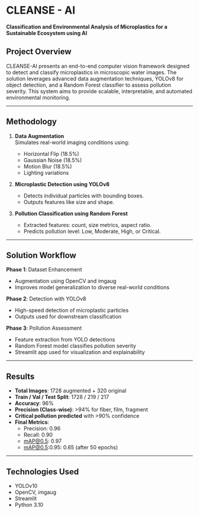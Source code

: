 # CLEANSE - AI  
**Classification and Environmental Analysis of Microplastics for a Sustainable Ecosystem using AI**

## Project Overview

CLEANSE-AI presents an end-to-end computer vision framework designed to detect and classify microplastics in microscopic water images. The solution leverages advanced data augmentation techniques, YOLOv8 for object detection, and a Random Forest classifier to assess pollution severity. This system aims to provide scalable, interpretable, and automated environmental monitoring.

---

## Methodology

1. **Data Augmentation**  
   Simulates real-world imaging conditions using:
   - Horizontal Flip (18.5%)
   - Gaussian Noise (18.5%)
   - Motion Blur (18.5%)
   - Lighting variations

2. **Microplastic Detection using YOLOv8**  
   - Detects individual particles with bounding boxes.
   - Outputs features like size and shape.

3. **Pollution Classification using Random Forest**  
   - Extracted features: count, size metrics, aspect ratio.
   - Predicts pollution level: Low, Moderate, High, or Critical.

---

## Solution Workflow

**Phase 1**: Dataset Enhancement  
- Augmentation using OpenCV and imgaug  
- Improves model generalization to diverse real-world conditions

**Phase 2**: Detection with YOLOv8  
- High-speed detection of microplastic particles  
- Outputs used for downstream classification

**Phase 3**: Pollution Assessment  
- Feature extraction from YOLO detections  
- Random Forest model classifies pollution severity  
- Streamlit app used for visualization and explainability

---

## Results

- **Total Images**: 1728 augmented + 320 original  
- **Train / Val / Test Split**: 1728 / 219 / 217  
- **Accuracy**: 96%  
- **Precision (Class-wise)**: >94% for fiber, film, fragment  
- **Critical pollution predicted** with >90% confidence  
- **Final Metrics**:  
  - Precision: 0.96  
  - Recall: 0.90  
  - mAP@0.5: 0.97  
  - mAP@0.5:0.95: 0.65 (after 50 epochs)

---

## Technologies Used

- YOLOv10 
- OpenCV, imgaug    
- Streamlit  
- Python 3.10
